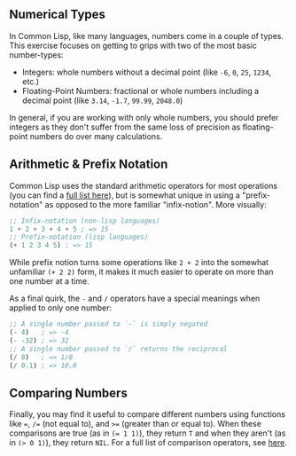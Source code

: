 ## Numerical Types

In Common Lisp, like many languages, numbers come in a couple of types. This
exercise focuses on getting to grips with two of the most basic number-types:

- Integers: whole numbers without a decimal point (like `-6`, `0`, `25`, `1234`,
  etc.)
- Floating-Point Numbers: fractional or whole numbers including a decimal point (like
  `3.14`, `-1.7`, `99.99`, `2048.0`)

In general, if you are working with only whole numbers, you should prefer
integers as they don't suffer from the same loss of precision as floating-point
numbers do over many calculations.

## Arithmetic & Prefix Notation

Common Lisp uses the standard arithmetic operators for most operations (you can
find a [full list here](http://clhs.lisp.se/Body/12_aa.htm)), but is somewhat
unique in using a "prefix-notation" as opposed to the more familiar
"infix-notion". More visually:

```lisp
;; Infix-notation (non-lisp languages)
1 + 2 + 3 + 4 + 5 ; => 15
;; Prefix-notation (lisp languages)
(+ 1 2 3 4 5) ; => 15
```

While prefix notion turns some operations like `2 + 2` into the somewhat
unfamiliar `(+ 2 2)` form, it makes it much easier to operate on more than one
number at a time.

As a final quirk, the `-` and `/` operators have a special meanings when applied
to only one number:

```lisp
;; A single number passed to `-` is simply negated
(- 4)   ; => -4
(- -32) ; => 32
;; A single number passed to `/` returns the reciprocal
(/ 8)   ; => 1/8
(/ 0.1) ; => 10.0
```

## Comparing Numbers

Finally, you may find it useful to compare different numbers using functions
like `=`, `/=` (not equal to), and `>=` (greater than or equal to). When these
comparisons are true (as in `(= 1 1)`), they return `T` and when they aren't (as
in `(> 0 1)`), they return `NIL`. For a full list of comparison operators, see
[here](http://www.lispworks.com/documentation/HyperSpec/Body/f_eq_sle.htm).

